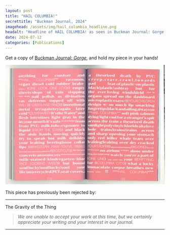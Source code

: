 ```yaml
---
layout: post
title: "HAIL COLUMBIA!"
secrettitle: "Buckman Journal, 2024"
imagehead: /assets/img/hail_columbia_headline.png
headalt: "Headline of HAIL COLUMBIA! as seen in Buckman Journal: Gorge."
date: 2024-07-12
categories: [Publications]
---
```


Get a copy of <a href ="https://www.buckmanjournal.com/book-store/p/buckman-journal-gorge">Buckman Journal: _Gorge_</a>, and hold my piece in your hands!

<img src="/assets/img/hail_columbia_full.png" alt="Hail-Columbia!-as-seen-in-Buckman-Journal:-Gorge." width="790">

This piece has previously been rejected by:

***

The Gravity of the Thing

>_We are unable to accept your work at this time, but we certainly appreciate your writing and your interest in our journal._

***